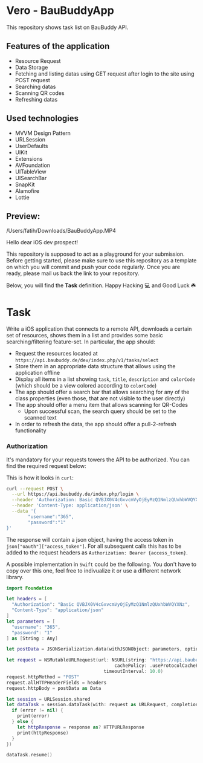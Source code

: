 # Vero - BauBuddyApp

This repository shows task list on BauBuddy API.

## Features of the application
- Resource Request
- Data Storage
- Fetching and listing datas using GET request after login to the site using POST request 
- Searching datas 
- Scanning QR codes
- Refreshing datas

## Used technologies
- MVVM Design Pattern
- URLSession
- UserDefaults
- UIKit
- Extensions
- AVFoundation
- UITableView
- UISearchBar
- SnapKit
- Alamofire
- Lottie
## Preview:
/Users/fatih/Downloads/BauBuddyApp.MP4

Hello dear iOS dev prospect!

This repository is supposed to act as a playground for your submission.
Before getting started, please make sure to use this repository as a template on which you will commit and push your code regularly. Once you are ready, please mail us back the link to your repository. 

Below, you will find the **Task** definition. Happy Hacking :computer: and Good Luck :shamrock:

# Task

Write a iOS application that connects to a remote API, downloads a certain set of resources, shows them in a list and provides some basic searching/filtering feature-set.
In particular, the app should:

- Request the resources located at `https://api.baubuddy.de/dev/index.php/v1/tasks/select` 
- Store them in an appropriate data structure that allows using the application offline
- Display all items in a list showing `task`, `title`, `description` and `colorCode` (which should be a view colored according to `colorCode`)
- The app should offer a search bar that allows searching for any of the class properties (even those, that are not visible to the user directly)
- The app should offer a menu item that allows scanning for QR-Codes
  - Upon successful scan, the search query should be set to the scanned text
- In order to refresh the data, the app should offer a pull-2-refresh functionality
  

### Authorization

It's mandatory for your requests towers the API to be authorized. You can find the required request below:

This is how it looks in `curl`:

```bash
curl --request POST \
  --url https://api.baubuddy.de/index.php/login \
  --header 'Authorization: Basic QVBJX0V4cGxvcmVyOjEyMzQ1NmlzQUxhbWVQYXNz' \
  --header 'Content-Type: application/json' \
  --data '{
        "username":"365",
        "password":"1"
}'
```

The response will contain a json object, having the access token in `json["oauth"]["access_token"]`. For all subsequent calls this has to be added to the request headers as `Authorization: Bearer {access_token}`.

A possible implementation in `Swift` could be the following. You don't have to copy over this one, feel free to indivualize it or use a different network library.

```swift
import Foundation

let headers = [
  "Authorization": "Basic QVBJX0V4cGxvcmVyOjEyMzQ1NmlzQUxhbWVQYXNz",
  "Content-Type": "application/json"
]
let parameters = [
  "username": "365",
  "password": "1"
] as [String : Any]

let postData = JSONSerialization.data(withJSONObject: parameters, options: [])

let request = NSMutableURLRequest(url: NSURL(string: "https://api.baubuddy.de/index.php/login")! as URL,
                                        cachePolicy: .useProtocolCachePolicy,
                                    timeoutInterval: 10.0)
request.httpMethod = "POST"
request.allHTTPHeaderFields = headers
request.httpBody = postData as Data

let session = URLSession.shared
let dataTask = session.dataTask(with: request as URLRequest, completionHandler: { (data, response, error) -> Void in
  if (error != nil) {
    print(error)
  } else {
    let httpResponse = response as? HTTPURLResponse
    print(httpResponse)
  }
})

dataTask.resume()
```
